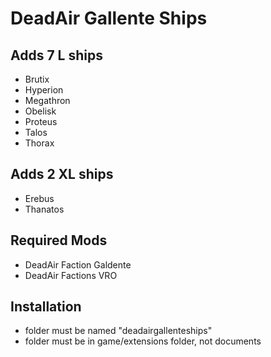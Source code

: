# DeadAir Gallente Ships

## Adds 7 L ships
- Brutix
- Hyperion
- Megathron
- Obelisk
- Proteus
- Talos
- Thorax
## Adds 2 XL ships
- Erebus
- Thanatos
## Required Mods
- DeadAir Faction Galdente
- DeadAir Factions VRO
## Installation
- folder must be named "deadairgallenteships"
- folder must be in game/extensions folder, not documents
